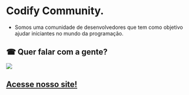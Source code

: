 # Codify Community.
- Somos uma comunidade de desenvolvedores que tem como objetivo ajudar iniciantes no mundo da programação.

## ☎ Quer falar com a gente? 
<div>
    <a href="https://discord.gg/caX4KbKBM7" alt="Discord">
        <img src="https://img.shields.io/badge/Discord-5662F6?style=for-the-badge&logo=discord&logoColor=white" />
    </a>
</div>

## [Acesse nosso site!](https://codifycommunity.com.br)
